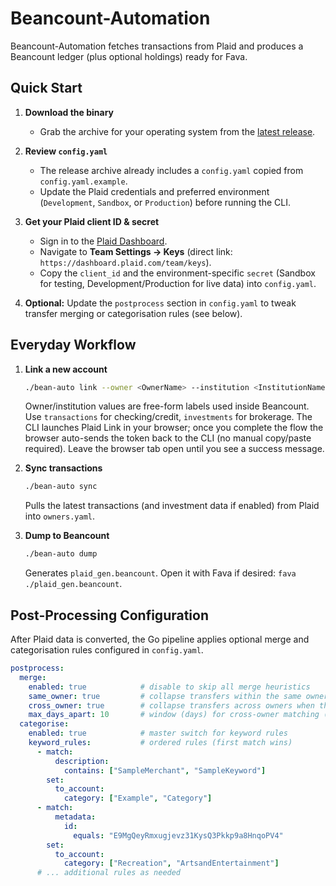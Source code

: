 # Beancount-Automation

Beancount-Automation fetches transactions from Plaid and produces a Beancount ledger (plus optional holdings) ready for Fava.

## Quick Start

1. **Download the binary**
   - Grab the archive for your operating system from the [latest release](https://github.com/xiaomi388/beancount-automation/releases/tag/latest).

2. **Review `config.yaml`**
   - The release archive already includes a `config.yaml` copied from `config.yaml.example`.
   - Update the Plaid credentials and preferred environment (`Development`, `Sandbox`, or `Production`) before running the CLI.

3. **Get your Plaid client ID & secret**
   - Sign in to the [Plaid Dashboard](https://dashboard.plaid.com/).
   - Navigate to **Team Settings → Keys** (direct link: `https://dashboard.plaid.com/team/keys`).
   - Copy the `client_id` and the environment-specific `secret` (Sandbox for testing, Development/Production for live data) into `config.yaml`.

4. **Optional:** Update the `postprocess` section in `config.yaml` to tweak transfer merging or categorisation rules (see below).

## Everyday Workflow

1. **Link a new account**

   ```bash
   ./bean-auto link --owner <OwnerName> --institution <InstitutionName> --type <transactions|investments>
   ```

   Owner/institution values are free-form labels used inside Beancount. Use `transactions` for checking/credit, `investments` for brokerage. The CLI launches Plaid Link in your browser; once you complete the flow the browser auto-sends the token back to the CLI (no manual copy/paste required). Leave the browser tab open until you see a success message.

2. **Sync transactions**

   ```bash
   ./bean-auto sync
   ```

   Pulls the latest transactions (and investment data if enabled) from Plaid into `owners.yaml`.

3. **Dump to Beancount**

   ```bash
   ./bean-auto dump
   ```

   Generates `plaid_gen.beancount`. Open it with Fava if desired: `fava ./plaid_gen.beancount`.

## Post-Processing Configuration

After Plaid data is converted, the Go pipeline applies optional merge and categorisation rules configured in `config.yaml`.

```yaml
postprocess:
  merge:
    enabled: true            # disable to skip all merge heuristics
    same_owner: true         # collapse transfers within the same owner
    cross_owner: true        # collapse transfers across owners when they match
    max_days_apart: 10       # window (days) for cross-owner matching (0 = exact same day)
  categorise:
    enabled: true            # master switch for keyword rules
    keyword_rules:           # ordered rules (first match wins)
      - match:
          description:
            contains: ["SampleMerchant", "SampleKeyword"]
        set:
          to_account:
            category: ["Example", "Category"]
      - match:
          metadata:
            id:
              equals: "E9MgQeyRmxugjevz31KysQ3Pkkp9a8HnqoPV4"
        set:
          to_account:
            category: ["Recreation", "ArtsandEntertainment"]
      # ... additional rules as needed
```
